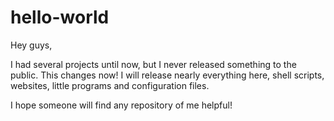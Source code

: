 # hello-world

Hey guys,

I had several projects until now, but I never released something to the public.
This changes now!
I will release nearly everything here, shell scripts, websites, little programs and configuration files.

I hope someone will find any repository of me helpful!
